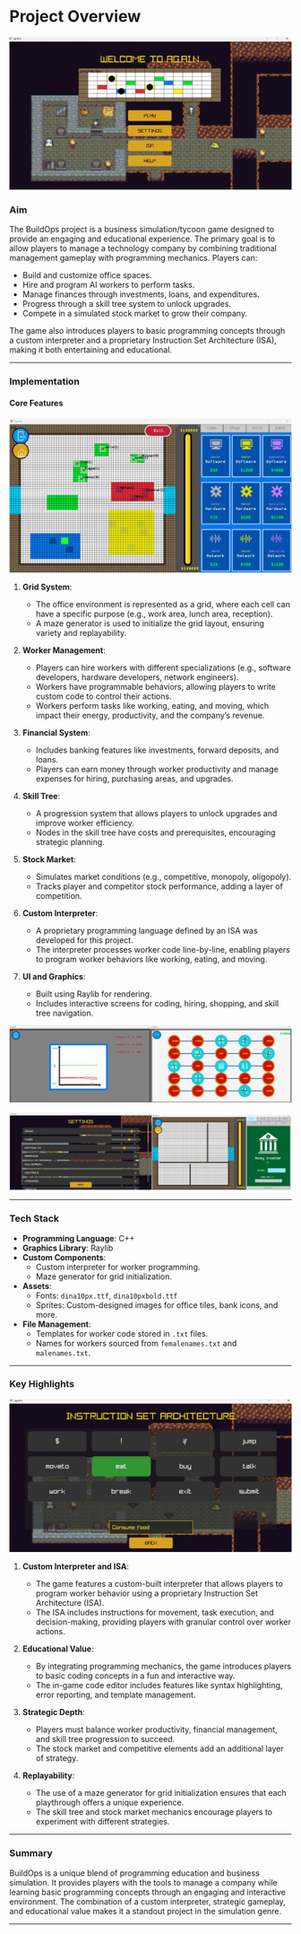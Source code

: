 # Project Overview

![image_alt](https://github.com/Artist06/BuildOpsCpp/blob/master/game_image.png?raw=true)

### Aim

The BuildOps project is a business simulation/tycoon game designed to provide an engaging and educational experience. The primary goal is to allow players to manage a technology company by combining traditional management gameplay with programming mechanics. Players can:

- Build and customize office spaces.
- Hire and program AI workers to perform tasks.
- Manage finances through investments, loans, and expenditures.
- Progress through a skill tree system to unlock upgrades.
- Compete in a simulated stock market to grow their company.

The game also introduces players to basic programming concepts through a custom interpreter and a proprietary Instruction Set Architecture (ISA), making it both entertaining and educational.

---

### Implementation

#### Core Features

![image_alt](https://github.com/Artist06/BuildOpsCpp/blob/master/worker_image.png?raw=true)
1. **Grid System**:

   - The office environment is represented as a grid, where each cell can have a specific purpose (e.g., work area, lunch area, reception).
   - A maze generator is used to initialize the grid layout, ensuring variety and replayability.
2. **Worker Management**:

   - Players can hire workers with different specializations (e.g., software developers, hardware developers, network engineers).
   - Workers have programmable behaviors, allowing players to write custom code to control their actions.
   - Workers perform tasks like working, eating, and moving, which impact their energy, productivity, and the company’s revenue.
3. **Financial System**:

   - Includes banking features like investments, forward deposits, and loans.
   - Players can earn money through worker productivity and manage expenses for hiring, purchasing areas, and upgrades.
4. **Skill Tree**:

   - A progression system that allows players to unlock upgrades and improve worker efficiency.
   - Nodes in the skill tree have costs and prerequisites, encouraging strategic planning.
5. **Stock Market**:

   - Simulates market conditions (e.g., competitive, monopoly, oligopoly).
   - Tracks player and competitor stock performance, adding a layer of competition.
6. **Custom Interpreter**:

   - A proprietary programming language defined by an ISA was developed for this project.
   - The interpreter processes worker code line-by-line, enabling players to program worker behaviors like working, eating, and moving.
7. **UI and Graphics**:

   - Built using Raylib for rendering.
   - Includes interactive screens for coding, hiring, shopping, and skill tree navigation.

![image_alt](https://github.com/Artist06/BuildOpsCpp/blob/master/map_stocks.png?raw=true)

![image_alt](https://github.com/Artist06/BuildOpsCpp/blob/master/bank_image.png?raw=true)

---

### Tech Stack

- **Programming Language**: C++
- **Graphics Library**: Raylib
- **Custom Components**:
  - Custom interpreter for worker programming.
  - Maze generator for grid initialization.
- **Assets**:
  - Fonts: `dina10px.ttf`, `dina10pxbold.ttf`
  - Sprites: Custom-designed images for office tiles, bank icons, and more.
- **File Management**:
  - Templates for worker code stored in `.txt` files.
  - Names for workers sourced from `femalenames.txt` and `malenames.txt`.

---

### Key Highlights

![image_alt](https://github.com/Artist06/BuildOpsCpp/blob/master/isa_image.png?raw=true)

1. **Custom Interpreter and ISA**:

   - The game features a custom-built interpreter that allows players to program worker behavior using a proprietary Instruction Set Architecture (ISA).
   - The ISA includes instructions for movement, task execution, and decision-making, providing players with granular control over worker actions.
2. **Educational Value**:

   - By integrating programming mechanics, the game introduces players to basic coding concepts in a fun and interactive way.
   - The in-game code editor includes features like syntax highlighting, error reporting, and template management.
3. **Strategic Depth**:

   - Players must balance worker productivity, financial management, and skill tree progression to succeed.
   - The stock market and competitive elements add an additional layer of strategy.
4. **Replayability**:

   - The use of a maze generator for grid initialization ensures that each playthrough offers a unique experience.
   - The skill tree and stock market mechanics encourage players to experiment with different strategies.

---

### Summary

BuildOps is a unique blend of programming education and business simulation. It provides players with the tools to manage a company while learning basic programming concepts through an engaging and interactive environment. The combination of a custom interpreter, strategic gameplay, and educational value makes it a standout project in the simulation genre.

---
